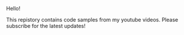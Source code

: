 Hello!

This repistory contains code samples from my youtube videos. Please subscribe for the latest updates!
